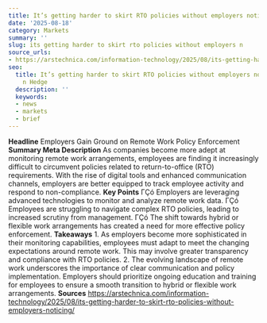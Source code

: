 ```yaml
---
title: It’s getting harder to skirt RTO policies without employers noticing
date: '2025-08-18'
category: Markets
summary: ''
slug: its getting harder to skirt rto policies without employers n
source_urls:
- https://arstechnica.com/information-technology/2025/08/its-getting-harder-to-skirt-rto-policies-without-employers-noticing/
seo:
  title: It’s getting harder to skirt RTO policies without employers noticing | Hash
    n Hedge
  description: ''
  keywords:
  - news
  - markets
  - brief
---
```


**Headline** Employers Gain Ground on Remote Work Policy Enforcement  **Summary Meta Description** As companies become more adept at monitoring remote work arrangements, employees are finding it increasingly difficult to circumvent policies related to return-to-office (RTO) requirements. With the rise of digital tools and enhanced communication channels, employers are better equipped to track employee activity and respond to non-compliance.  **Key Points**  ΓÇó Employers are leveraging advanced technologies to monitor and analyze remote work data. ΓÇó Employees are struggling to navigate complex RTO policies, leading to increased scrutiny from management. ΓÇó The shift towards hybrid or flexible work arrangements has created a need for more effective policy enforcement.  **Takeaways**  1. As employers become more sophisticated in their monitoring capabilities, employees must adapt to meet the changing expectations around remote work. This may involve greater transparency and compliance with RTO policies. 2. The evolving landscape of remote work underscores the importance of clear communication and policy implementation. Employers should prioritize ongoing education and training for employees to ensure a smooth transition to hybrid or flexible work arrangements.  **Sources** https://arstechnica.com/information-technology/2025/08/its-getting-harder-to-skirt-rto-policies-without-employers-noticing/ 

